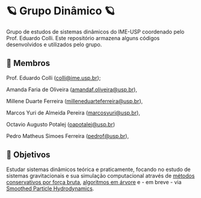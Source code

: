 # 🪐 Grupo Dinâmico 🪐

Grupo de estudos de sistemas dinâmicos do IME-USP coordenado pelo Prof. Eduardo Colli.
Este repositório armazena alguns códigos desenvolvidos e utilizados pelo grupo.

## 🧠 Membros

Prof. Eduardo Colli (colli@ime.usp.br);

Amanda Faria de Oliveira (amandaf.oliveira@usp.br),

Millene Duarte Ferreira (milleneduarteferreira@usp.br),

Marcos Yuri de Almeida Pereira (marcosyuri@usp.br),

Octavio Augusto Potalej (oapotalej@usp.br)

Pedro Matheus Simoes Ferreira (pedrof@usp.br),

## 🔭 Objetivos 

Estudar sistemas dinâmicos teórica e praticamente, focando no estudo de sistemas gravitacionais e sua simulação computacional através de [métodos conservativos por força bruta](https://en.wikipedia.org/wiki/Symplectic_integrator), [algoritmos em árvore](https://en.wikipedia.org/wiki/N-body_simulation#Tree_methods) e - em breve - via [Smoothed Particle Hydrodynamics](https://en.wikipedia.org/wiki/Smoothed-particle_hydrodynamics).
